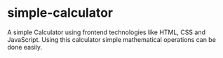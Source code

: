 # simple-calculator

A simple Calculator using frontend technologies like HTML, CSS and JavaScript. 
Using this calculator simple mathematical operations can be done easily.
